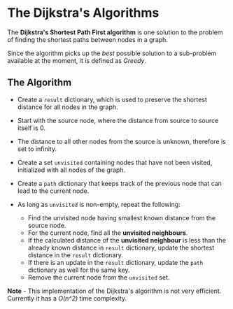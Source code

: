 # The Dijkstra's Algorithms

The **Dijkstra's Shortest Path First algorithm** is one solution to the problem of finding the shortest paths between nodes in a graph.

Since the algorithm picks up the _best_ possible solution to a sub-problem available at the moment, it is defined as _Greedy_.

## The Algorithm

- Create a `result` dictionary, which is used to preserve the shortest distance for all nodes in the graph.

- Start with the source node, where the distance from source to source itself is 0.

- The distance to all other nodes from the source is unknown, therefore is set to infinity.

- Create a set `unvisited` containing nodes that have not been visited, initialized with all nodes of the graph.

- Create a `path` dictionary that keeps track of the previous node that can lead to the current node.

- As long as `unvisited` is non-empty, repeat the following:
  - Find the unvisited node having smallest known distance from the source node.
  - For the current node, find all the **unvisited neighbours**.
  - If the calculated distance of the **unvisited neighbour** is less than the already known distance in `result` dictionary, update the shortest distance in the `result` dictionary.
  - If there is an update in the `result` dictionary, update the `path` dictionary as well for the same key.
  - Remove the current node from the `unvisited` set.

**Note** - This implementation of the Dijkstra's algorithm is not very efficient. Currently it has a *O(n^2)* time complexity. 
